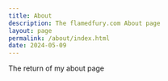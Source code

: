 ```yaml
---
title: About
description: The flamedfury.com About page
layout: page
permalink: /about/index.html
date: 2024-05-09
---
```


The return of my about page